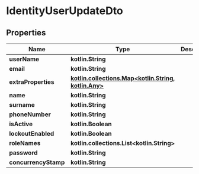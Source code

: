 
# IdentityUserUpdateDto

## Properties
Name | Type | Description | Notes
------------ | ------------- | ------------- | -------------
**userName** | **kotlin.String** |  | 
**email** | **kotlin.String** |  | 
**extraProperties** | [**kotlin.collections.Map&lt;kotlin.String, kotlin.Any&gt;**](kotlin.Any.md) |  |  [optional] [readonly]
**name** | **kotlin.String** |  |  [optional]
**surname** | **kotlin.String** |  |  [optional]
**phoneNumber** | **kotlin.String** |  |  [optional]
**isActive** | **kotlin.Boolean** |  |  [optional]
**lockoutEnabled** | **kotlin.Boolean** |  |  [optional]
**roleNames** | **kotlin.collections.List&lt;kotlin.String&gt;** |  |  [optional]
**password** | **kotlin.String** |  |  [optional]
**concurrencyStamp** | **kotlin.String** |  |  [optional]



